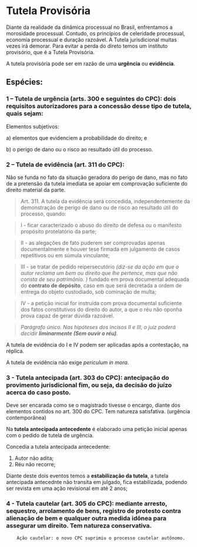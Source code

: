 # Tutela Provisória

Diante da realidade da dinâmica processual no Brasil, enfrentamos a morosidade processual. Contudo, os princípios de celeridade processual, economia processual e duração razoável. A Tutela jurisdicional muitas vezes irá demorar. Para evitar a perda do direto temos um instituto provisório, que é a Tutela Provisória.

A tutela provisória pode ser em razão de uma **urgência** ou **evidência**.

## Espécies:

### 1 – Tutela de urgência (arts. 300 e seguintes do CPC): dois requisitos autorizadores para a concessão desse tipo de tutela, quais sejam:

Elementos subjetivos:

a) elementos que evidenciem a probabilidade do direito; e

b) o perigo de dano ou o risco ao resultado útil do processo.

### 2 – Tutela de evidência (art. 311 do CPC):

Não se funda no fato da situação geradora do perigo de dano, mas no fato de a pretensão da tutela imediata se apoiar em comprovação suficiente do direito material da parte.

> Art. 311. A tutela da evidência será concedida, independentemente da demonstração de perigo de dano ou de risco ao resultado útil do processo, quando:

> I - ficar caracterizado o abuso do direito de defesa ou o manifesto propósito protelatório da parte;

> II - as alegações de fato puderem ser comprovadas apenas documentalmente e houver tese firmada em julgamento de casos repetitivos ou em súmula vinculante;

> III - se tratar de pedido reipersecutório _(diz-se da ação em que o autor reclama um bem ou direito que lhe pertence, mas que não consta de seu patrimônio.
> )_ fundado em prova documental adequada do **contrato de depósito**, caso em que será decretada a ordem de entrega do objeto custodiado, sob cominação de multa;

> IV - a petição inicial for instruída com prova documental suficiente dos fatos constitutivos do direito do autor, a que o réu não oponha prova capaz de gerar dúvida razoável.

> _Parágrafo único. Nas hipóteses dos incisos II e III, o juiz poderá decidir **liminarmente (Sem ouvir o réu)**._

A tutela de evidência do I e IV podem ser aplicadas após a contestação, na réplica.

A tutela de evidência não exige _periculum in mora_.

### 3 - Tutela antecipada (art. 303 do CPC): antecipação do provimento jurisdicional fim, ou seja, da decisão do juízo acerca do caso posto.

Deve ser encarada como se o magistrado tivesse o encargo, diante dos elementos contidos no art. 300 do CPC. Tem natureza satisfativa. (urgência contemporânea)

Na **tutela antecipada antecedente** é elaborado uma petição inicial apenas com o pedido de tutela de urgência.

Concedia a tutela antecipada antecedente:

1. Autor não adita;
2. Réu não recorre;

Diante deste dois eventos temos a **estabilização da tutela**, a tutela antecipada antecednte não transita em julgado, fica estabilizada, podendo ser revista em uma ação revisional em até 2 anos;

### 4 - Tutela cautelar (art. 305 do CPC): mediante arresto, sequestro, arrolamento de bens, registro de protesto contra alienação de bem e qualquer outra medida idônea para assegurar um direito. Tem natureza conservativa.

        Ação cautelar: o novo CPC suprimiu o processo cautelar autônomo.
